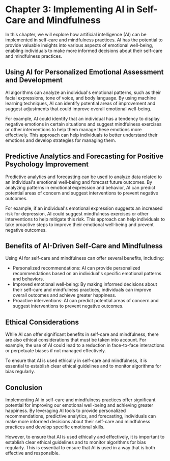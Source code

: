 Chapter 3: Implementing AI in Self-Care and Mindfulness
=======================================================

In this chapter, we will explore how artificial intelligence (AI) can be implemented in self-care and mindfulness practices. AI has the potential to provide valuable insights into various aspects of emotional well-being, enabling individuals to make more informed decisions about their self-care and mindfulness practices.

Using AI for Personalized Emotional Assessment and Development
--------------------------------------------------------------

AI algorithms can analyze an individual's emotional patterns, such as their facial expressions, tone of voice, and body language. By using machine learning techniques, AI can identify potential areas of improvement and suggest adjustments that could improve overall emotional well-being.

For example, AI could identify that an individual has a tendency to display negative emotions in certain situations and suggest mindfulness exercises or other interventions to help them manage these emotions more effectively. This approach can help individuals to better understand their emotions and develop strategies for managing them.

Predictive Analytics and Forecasting for Positive Psychology Improvement
------------------------------------------------------------------------

Predictive analytics and forecasting can be used to analyze data related to an individual's emotional well-being and forecast future outcomes. By analyzing patterns in emotional expression and behavior, AI can predict potential areas of concern and suggest interventions to prevent negative outcomes.

For example, if an individual's emotional expression suggests an increased risk for depression, AI could suggest mindfulness exercises or other interventions to help mitigate this risk. This approach can help individuals to take proactive steps to improve their emotional well-being and prevent negative outcomes.

Benefits of AI-Driven Self-Care and Mindfulness
-----------------------------------------------

Using AI for self-care and mindfulness can offer several benefits, including:

* Personalized recommendations: AI can provide personalized recommendations based on an individual's specific emotional patterns and behaviors.
* Improved emotional well-being: By making informed decisions about their self-care and mindfulness practices, individuals can improve overall outcomes and achieve greater happiness.
* Proactive interventions: AI can predict potential areas of concern and suggest interventions to prevent negative outcomes.

Ethical Considerations
----------------------

While AI can offer significant benefits in self-care and mindfulness, there are also ethical considerations that must be taken into account. For example, the use of AI could lead to a reduction in face-to-face interactions or perpetuate biases if not managed effectively.

To ensure that AI is used ethically in self-care and mindfulness, it is essential to establish clear ethical guidelines and to monitor algorithms for bias regularly.

Conclusion
----------

Implementing AI in self-care and mindfulness practices offer significant potential for improving our emotional well-being and achieving greater happiness. By leveraging AI tools to provide personalized recommendations, predictive analytics, and forecasting, individuals can make more informed decisions about their self-care and mindfulness practices and develop specific emotional skills.

However, to ensure that AI is used ethically and effectively, it is important to establish clear ethical guidelines and to monitor algorithms for bias regularly. This is essential to ensure that AI is used in a way that is both effective and responsible.
